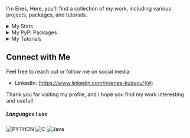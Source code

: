 

I'm Enes, 
Here, you'll find a collection of my work, including various projects, packages, and tutorials.

<details>
<summary> My Stats</summary>
<img src='https://github-readme-stats.vercel.app/api?username=karaposu&theme=dracula' style='witdh:2000px' >
</details>

<details>
<summary> My PyPI Packages</summary>
I have published several simple but useful packages on PyPI. Here's a list of them for quick access:

1. **tpcs** [https://pypi.org/project/tpcs/](https://pypi.org/project/tpcs/)
   - *TPCS is a metric to assess how well time-dependent patterns within a time series signal remain connected over time, with an emphasis on recency.*

2. **time_series_cleanliness_score** - **
   - 
   
3. **sequentiality** [https://pypi.org/project/sequentiality/](https://pypi.org/project/sequentiality/)
   - *sequentiality is a Python package designed for extracting various types of Longest Consecutive Subsequences (LCS) from a list of integers.*

  

</details>

<details>
<summary> My Tutorials</summary>
I also have created some technical tutorials for various not-so-popular topics:

- **GLPK & AMPL Tutorial 00 : Manual Installation** - [https://www.youtube.com/watch?v=GOI0hj2EyaU](#)
- **GLPK & AMPL Tutorial 02 : Maximizing Profit Using GLPK** - [https://www.youtube.com/watch?v=7Eh6b0UJmVM&t](#)
- **GLPK & AMPL Tutorial 03 : Data-Model Separation** - [https://www.youtube.com/watch?v=kxmaI5le7ow&t](#)

</details>

## Connect with Me

Feel free to reach out or follow me on social media:

- LinkedIn: [https://www.linkedin.com/in/enes-kuzucu/](#)

Thank you for visiting my profile, and I hope you find my work interesting and useful!


##### Languages I use

![PYTHON](https://img.shields.io/badge/-Python-222222?style=flat&logo=python)  ![C](https://img.shields.io/badge/-c-222222?style=flat&logo=c) ![Java](https://img.shields.io/badge/-Java-222222?style=flat&logo=Java)






